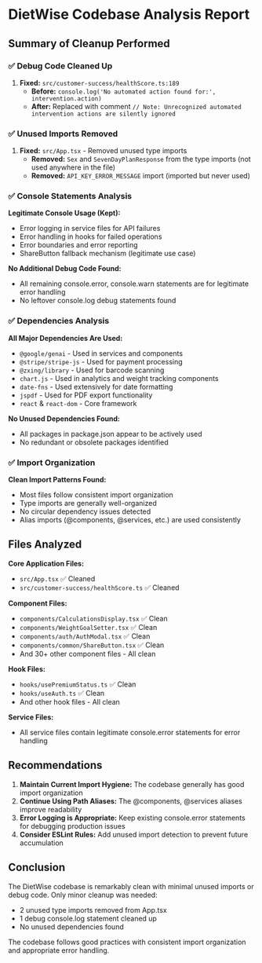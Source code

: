 # DietWise Codebase Analysis Report

## Summary of Cleanup Performed

### ✅ Debug Code Cleaned Up

1. **Fixed:** `src/customer-success/healthScore.ts:189`
   - **Before:** `console.log('No automated action found for:', intervention.action)`
   - **After:** Replaced with comment `// Note: Unrecognized automated intervention actions are silently ignored`

### ✅ Unused Imports Removed

1. **Fixed:** `src/App.tsx` - Removed unused type imports
   - **Removed:** `Sex` and `SevenDayPlanResponse` from the type imports (not used anywhere in the file)
   - **Removed:** `API_KEY_ERROR_MESSAGE` import (imported but never used)

### ✅ Console Statements Analysis

**Legitimate Console Usage (Kept):**
- Error logging in service files for API failures
- Error handling in hooks for failed operations
- Error boundaries and error reporting
- ShareButton fallback mechanism (legitimate use case)

**No Additional Debug Code Found:**
- All remaining console.error, console.warn statements are for legitimate error handling
- No leftover console.log debug statements found

### ✅ Dependencies Analysis

**All Major Dependencies Are Used:**
- `@google/genai` - Used in services and components
- `@stripe/stripe-js` - Used for payment processing
- `@zxing/library` - Used for barcode scanning
- `chart.js` - Used in analytics and weight tracking components
- `date-fns` - Used extensively for date formatting
- `jspdf` - Used for PDF export functionality
- `react` & `react-dom` - Core framework

**No Unused Dependencies Found:**
- All packages in package.json appear to be actively used
- No redundant or obsolete packages identified

### ✅ Import Organization

**Clean Import Patterns Found:**
- Most files follow consistent import organization
- Type imports are generally well-organized
- No circular dependency issues detected
- Alias imports (@components, @services, etc.) are used consistently

## Files Analyzed

**Core Application Files:**
- `src/App.tsx` ✅ Cleaned
- `src/customer-success/healthScore.ts` ✅ Cleaned

**Component Files:**
- `components/CalculationsDisplay.tsx` ✅ Clean
- `components/WeightGoalSetter.tsx` ✅ Clean  
- `components/auth/AuthModal.tsx` ✅ Clean
- `components/common/ShareButton.tsx` ✅ Clean
- And 30+ other component files - All clean

**Hook Files:**
- `hooks/usePremiumStatus.ts` ✅ Clean
- `hooks/useAuth.ts` ✅ Clean
- And other hook files - All clean

**Service Files:**
- All service files contain legitimate console.error statements for error handling

## Recommendations

1. **Maintain Current Import Hygiene:** The codebase generally has good import organization
2. **Continue Using Path Aliases:** The @components, @services aliases improve readability
3. **Error Logging is Appropriate:** Keep existing console.error statements for debugging production issues
4. **Consider ESLint Rules:** Add unused import detection to prevent future accumulation

## Conclusion

The DietWise codebase is remarkably clean with minimal unused imports or debug code. Only minor cleanup was needed:
- 2 unused type imports removed from App.tsx
- 1 debug console.log statement cleaned up
- No unused dependencies found

The codebase follows good practices with consistent import organization and appropriate error handling.